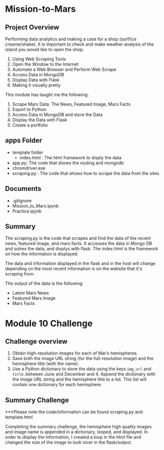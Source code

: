 # Mission-to-Mars

## Project Overview 
Performing data analytics and making a case for a shop (surf/ice creame/shake). It is important to check and make weather analysis of the island you would like to open the shop. 

1. Using Web Scraping Tools
2. Open the Window to the Internet
3. Automate a Web Browser and Perform Web Scrape
4. Access Data in MongoDB
5. Display Data with Flask
6. Making it visually pretty

This module has taught me the following:

1. Scrape Mars Data: The News, Featured Image, Mars Facts
2. Export to Python
3. Access Data in MongoDB and store the Data
4. Display the Data with Flask
5. Create a portfolio

## apps Folder
- template folder
    - index.html : The html framework to disply the data
- app.py: The code that shows the routing and mongodb
- chromdriver.exe
- scraping.py : The code that shows how to scrape the data from the sites
## Documents

- .gitignore
- Mission_to_Mars.ipynb
- Practice.ipynb

## Summary

The scraping.py is the code that scrapes and find the data of the recent news, featured image, and mars facts. It accesses the data in Mongo DB and sotres the data, and displys with flask. The index.html is the framework on how the information is displayed. 

The data and information displayed in the flask and in the host will change depending on the most recent information is on the website that it's scraping from. 

The output of the data is the following:

  - Latest Mars News
  - Featured Mars Image
  - Mars Facts
  
# Module 10 Challenge 

## Challenge overview

1. Obtain high-resolution images for each of Mar’s hemispheres.
2. Save both the image URL string (for the full-resolution image) and the hemisphere title (with the name).
3. Use a Python dictionary to store the data using the keys `img_url` and `title.`between June and December and 4. Append the dictionary with the image URL string and the hemisphere title to a list. This list will contain one dictionary for each hemisphere.

## Summary Challenge
***Please note the code/information can be found scraping.py and template.html

Completing the summary challenge, the hemisphere high quality images and image name is appended in a dictionary, looped, and displayed. In order to display the information, I created a loop in the html file and changed the size of the image to look nicer in the flask/output. 




